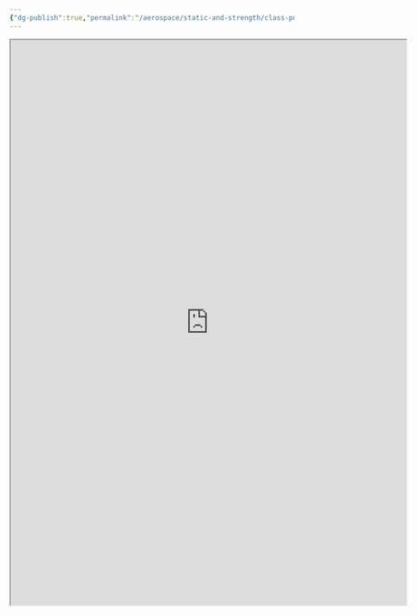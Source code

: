 ```yaml
---
{"dg-publish":true,"permalink":"/aerospace/static-and-strength/class-pdf/class-note-part-3-pdf/","noteIcon":"","created":"2025-10-10T22:17:00.416-04:00"}
---
```


<iframe src="https://drive.google.com/file/d/1NWAaHZLw3DXPk6pG2IuxhRiAGTTNAmty/view?usp=sharing" width="700" height="1000" ></iframe>